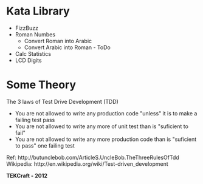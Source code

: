  Kata Library
==============

* FizzBuzz
* Roman Numbes
  * Convert Roman into Arabic
  * Convert Arabic into Roman - ToDo
* Calc Statistics
* LCD Digits


Some Theory
==========

The 3 laws of Test Drive Development (TDD)
* You are not allowed to write any production code "unless" it is to make a failing test pass
* You are not allowed to write any more of unit test than is "suficient to fail"
* You are not allowed to write any more production code than is "suficient to pass" one failing test

<p>
  Ref: http://butunclebob.com/ArticleS.UncleBob.TheThreeRulesOfTdd<br />
  Wikipedia: http://en.wikipedia.org/wiki/Test-driven_development
</p>

<strong>TEKCraft - 2012 </strong>


